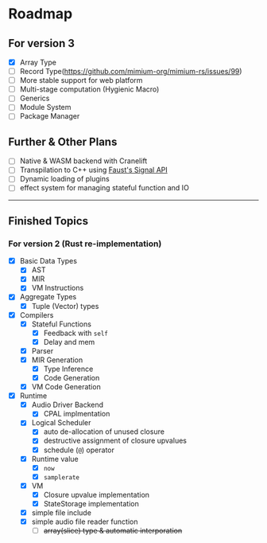 
# Roadmap

## For version 3

- [x] Array Type
- [ ] Record Type(https://github.com/mimium-org/mimium-rs/issues/99)
- [ ] More stable support for web platform
- [ ] Multi-stage computation (Hygienic Macro)
- [ ] Generics
- [ ] Module System
- [ ] Package Manager

## Further & Other Plans

- [ ] Native & WASM backend with Cranelift
- [ ] Transpilation to C++ using [Faust's Signal API](https://faustdoc.grame.fr/tutorials/signal-api/)
- [ ] Dynamic loading of plugins
- [ ] effect system for managing stateful function and IO

---

## Finished Topics

### For version 2 (Rust re-implementation)

- [x] Basic Data Types
  - [x] AST
  - [x] MIR
  - [x] VM Instructions
- [x] Aggregate Types
  - [x] Tuple (Vector) types
- [x] Compilers
  - [x] Stateful Functions
    - [x] Feedback with `self`
    - [x] Delay and mem
  - [x] Parser
  - [x] MIR Generation
    - [x] Type Inference
    - [x] Code Generation
  - [x] VM Code Generation 
- [x] Runtime
  - [x] Audio Driver Backend
    - [x] CPAL implmentation
  - [x] Logical Scheduler
    - [x] auto de-allocation of unused closure
    - [x] destructive assignment of closure upvalues
    - [x] schedule (`@`) operator
  - [x] Runtime value
    - [x] `now`
    - [x] `samplerate`
  - [x] VM
    - [x] Closure upvalue implementation
    - [x] StateStorage implementation
  - [x] simple file include
  - [x] simple audio file reader function
    - [ ] ~~array(slice) type & automatic interporation~~